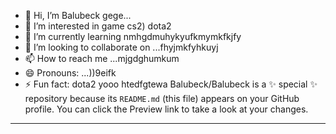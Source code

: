 - 👋 Hi, I’m Balubeck gege...
- 👀 I’m interested in game cs2) dota2
- 🌱 I’m currently learning nmhgdmuhykyufkmymkfkjfy
- 💞️ I’m looking to collaborate on ...fhyjmkfyhkuyj
- 📫 How to reach me ...mjgdghumkum
- 😄 Pronouns: ...))9eifk
- ⚡ Fun fact: dota2 yooo
htedfgtewa
Balubeck/Balubeck is a ✨ special ✨ repository because its `README.md` (this file) appears on your GitHub profile.
You can click the Preview link to take a look at your changes.
---
